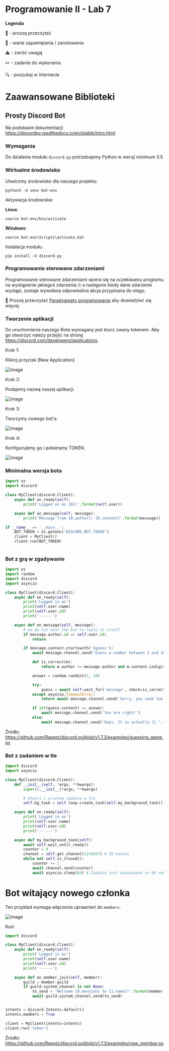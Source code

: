 # Programowanie II - Lab 7

**Legenda**

📖 - proszę przeczytać

📝 - warte zapamiętania / zanotowania

⚠️ - zwróć uwagę

✏️ - zadanie do wykonania

🔍 - poszukaj w internecie

# Zaawansowane Biblioteki
## Prosty Discord Bot
Na podstawie dokumentacji https://discordpy.readthedocs.io/en/stable/intro.html.

### Wymagania
Do działania modułu `discord.py` potrzebujemy Python w wersji minimum 3.5

### Wirtualne środowisko 
Utwórzmy środowisko dla naszego projektu:

```shell
python3 -m venv bot-env
```
Aktywacja środowiska:

**Linux**:

```shell
source bot-env/bin/activate
```

**Windows**:

```shell
source bot-env\Scripts\activate.bat
```

Instalacja modułu:
```shell
pip install -U discord.py
```

### Programowanie sterowane zdarzeniami
Programowanie sterowane zdarzeniami opiera się na oczekiwaniu programu na wystąpienie jakiegoś zdarzenia 🙄 a następnie kiedy dane zdarzenie wystąpi, zostaje wywołana odpowiednia akcja przypisana do niego.

📖 Proszę przeczytać [Paradygmaty programowania](https://wazniak.mimuw.edu.pl/index.php?title=Paradygmaty_programowania/Wyk%C5%82ad_15:_Inne_paradygmaty_warte_wspomnienia) aby dowiedzieć się więcej.

### Tworzenie aplikacji
Do uruchomienia naszego Bota wymagany jest klucz zwany tokenem.
Aby go utworzyć należy przejść na stronę https://discord.com/developers/applications.

Krok 1:

Kliknij przycisk \[New Application\]

![image](https://user-images.githubusercontent.com/77734214/144446754-081bf5b5-86ad-445b-bd6d-bbee955859f5.png)

Krok 2:

Podajemy nazwę naszej aplikacji.

![image](https://user-images.githubusercontent.com/77734214/144449651-a5ade611-c763-4ac3-afe4-965fd4f87d7c.png)

Krok 3:

Tworzymy nowego bot'a.

![image](https://user-images.githubusercontent.com/77734214/144450079-e49431b5-8dad-437a-916a-88e7b9b81fc8.png)

Krok 4:

Konfigurujemy go i pobieramy TOKEN.

![image](https://user-images.githubusercontent.com/77734214/144451064-c5491e0c-f4a0-4a0e-b15a-9efc2856bd39.png)


### Minimalna wersja bota

```python
import os
import discord

class MyClient(discord.Client):
    async def on_ready(self):
        print('Logged on as {0}!'.format(self.user))

    async def on_message(self, message):
        print('Message from {0.author}: {0.content}'.format(message))

if __name__ == '__main__':
    BOT_TOKEN = os.getenv('DISCORD_BOT_TOKEN')
    client = MyClient()
    client.run(BOT_TOKEN)
 
```

### Bot z grą w zgadywanie

```python
import os
import random
import discord
import asyncio

class MyClient(discord.Client):
    async def on_ready(self):
        print('Logged in as')
        print(self.user.name)
        print(self.user.id)
        print('------')

    async def on_message(self, message):
        # we do not want the bot to reply to itself
        if message.author.id == self.user.id:
            return

        if message.content.startswith('$guess'):
            await message.channel.send('Guess a number between 1 and 10.')

            def is_correct(m):
                return m.author == message.author and m.content.isdigit()

            answer = random.randint(1, 10)

            try:
                guess = await self.wait_for('message', check=is_correct, timeout=5.0)
            except asyncio.TimeoutError:
                return await message.channel.send('Sorry, you took too long it was {}.'.format(answer))

            if int(guess.content) == answer:
                await message.channel.send('You are right!')
            else:
                await message.channel.send('Oops. It is actually {}.'.format(answer))

```
Źródło: https://github.com/Rapptz/discord.py/blob/v1.7.3/examples/guessing_game.py

### Bot z zadaniem w tle

```python
import discord
import asyncio

class MyClient(discord.Client):
    def __init__(self, *args, **kwargs):
        super().__init__(*args, **kwargs)

        # Utwórz i uruchom zadanie w tle
        self.bg_task = self.loop.create_task(self.my_background_task())

    async def on_ready(self):
        print('Logged in as')
        print(self.user.name)
        print(self.user.id)
        print('------')

    async def my_background_task(self):
        await self.wait_until_ready()
        counter = 0
        channel = self.get_channel(1234567) # ID kanału
        while not self.is_closed():
            counter += 1
            await channel.send(counter)
            await asyncio.sleep(60) # Zadanie jest wykonywane co 60 sekund
```

# Bot witający nowego członka
Ten przykład wymaga włączenia uprawnień do `members`.

![image](https://user-images.githubusercontent.com/77734214/144452561-54fe7595-1fc5-44aa-9fd5-e985d7b26fe3.png)

Kod:

```python
import discord

class MyClient(discord.Client):
    async def on_ready(self):
        print('Logged in as')
        print(self.user.name)
        print(self.user.id)
        print('------')

    async def on_member_join(self, member):
        guild = member.guild
        if guild.system_channel is not None:
            to_send = 'Welcome {0.mention} to {1.name}!'.format(member, guild)
            await guild.system_channel.send(to_send)


intents = discord.Intents.default()
intents.members = True

client = MyClient(intents=intents)
client.run('token')
```

Źródło: https://github.com/Rapptz/discord.py/blob/v1.7.3/examples/new_member.py
